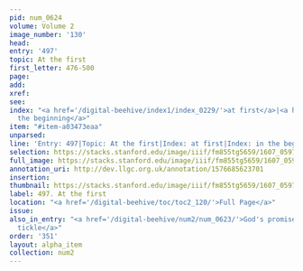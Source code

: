 ```yaml
---
pid: num_0624
volume: Volume 2
image_number: '130'
head:
entry: '497'
topic: At the first
first_letter: 476-500
page:
add:
xref:
see:
index: "<a href='/digital-beehive/index1/index_0229/'>at first</a>|<a href='/digital-beehive/index3/index_2111/'>in
  the beginning</a>"
item: "#item-a03473eaa"
unparsed:
line: 'Entry: 497|Topic: At the first|Index: at first|Index: in the beginning|#item-a03473eaa'
selection: https://stacks.stanford.edu/image/iiif/fm855tg5659/1607_0597/873,1186,2840,171/full/0/default.jpg
full_image: https://stacks.stanford.edu/image/iiif/fm855tg5659/1607_0597/full/full/0/default.jpg
annotation_uri: http://dev.llgc.org.uk/annotation/1576685623701
insertion:
thumbnail: https://stacks.stanford.edu/image/iiif/fm855tg5659/1607_0597/873,1186,600,180/250,/0/default.jpg
label: 497. At the first
location: "<a href='/digital-beehive/toc/toc2_120/'>Full Page</a>"
issue:
also_in_entry: "<a href='/digital-beehive/num2/num_0623/'>God's promises</a>|<a href='/digital-beehive/num2/num_0625/'>To
  tickle</a>"
order: '351'
layout: alpha_item
collection: num2
---
```

